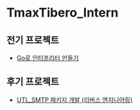 # TmaxTibero_Intern
## 전기 프로젝트
- [Go로 인터프리터 만들기](https://github.com/eomhs/monkey)
## 후기 프로젝트
- [UTL_SMTP 패키지 개발 (리버스 엔지니어링)](https://github.com/eomhs/UTL_SMTP)